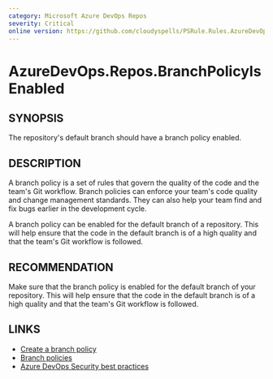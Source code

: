 ```yaml
---
category: Microsoft Azure DevOps Repos
severity: Critical
online version: https://github.com/cloudyspells/PSRule.Rules.AzureDevOps/blob/main/src/PSRule.Rules.AzureDevOps/en/AzureDevOps.Repos.BranchPolicyIsEnabled.md
---
```


# AzureDevOps.Repos.BranchPolicyIsEnabled

## SYNOPSIS

The repository's default branch should have a branch policy enabled.

## DESCRIPTION

A branch policy is a set of rules that govern the quality of the code and
the team's Git workflow. Branch policies can enforce your team's code quality
and change management standards. They can also help your team find and fix
bugs earlier in the development cycle.

A branch policy can be enabled for the default branch of a repository. This
will help ensure that the code in the default branch is of a high quality and
that the team's Git workflow is followed.

## RECOMMENDATION

Make sure that the branch policy is enabled for the default branch of your
repository. This will help ensure that the code in the default branch is of
a high quality and that the team's Git workflow is followed.

## LINKS

- [Create a branch policy](https://docs.microsoft.com/en-us/azure/devops/repos/git/branch-policies?view=azure-devops)
- [Branch policies](https://docs.microsoft.com/en-us/azure/devops/repos/git/branch-policies-overview?view=azure-devops)
- [Azure DevOps Security best practices](https://learn.microsoft.com/en-us/azure/devops/organizations/security/security-best-practices?view=azure-devops#secure-azure-repos)
